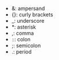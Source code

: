 * &: ampersand
* {}: curly brackets
* _: underscore
* *: asterisk
* ,: comma
* `:`: colon
* ;: semicolon
* .: period